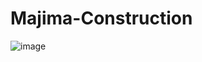 # Majima-Construction

<img src="https://i.postimg.cc/d1V5zqQ2/screencapture-127-0-0-1-5500-index-html-2022-02-01-15-25-08.png" alt="image" border="0">
